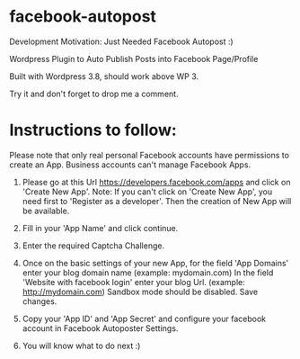 facebook-autopost
===========================

Development Motivation: Just Needed Facebook Autopost :)

Wordpress Plugin to Auto Publish Posts into Facebook Page/Profile


Built with Wordpress 3.8, should work above WP 3.

Try it and don't forget to drop me a comment.


Instructions to follow:
==================================
Please note that only real personal Facebook accounts have permissions to create an App. Business accounts can't manage Facebook Apps.

1. Please go at this Url https://developers.facebook.com/apps 
and click on 'Create New App'.
Note: If you can't click on 'Create New App', you need first 
to 'Register as a developer'.
Then the creation of New App will be available.

2. Fill in your 'App Name' and click continue.

3. Enter the required Captcha Challenge.

4. Once on the basic settings of your new App, 
for the field 'App Domains' enter your blog domain name 
(example: mydomain.com)
In the field 'Website with facebook login' enter your blog Url.
(example: http://mydomain.com)
Sandbox mode should be disabled.
Save changes.

5. Copy your 'App ID' and 'App Secret' and configure your facebook account
in Facebook Autoposter Settings.

6. You will know what to do next :)
